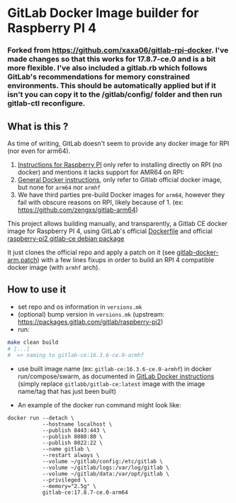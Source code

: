 # GitLab Docker Image builder for Raspberry PI 4

### Forked from https://github.com/xaxa06/gitlab-rpi-docker. I've made changes so that this works for 17.8.7-ce.0 and is a bit more flexible.  I've also included a gitlab.rb which follows GitLab's recommendations for memory constrained environments.  This should be automatically applied but if it isn't you can copy it to the /gitlab/config/ folder and then run gitlab-ctl reconfigure.

## What is this ?
As time of writing, GitLab doesn't seem to provide any docker image for RPI (nor even for arm64).

1. [Instructions for Raspberry PI](https://docs.gitlab.com/omnibus/settings/rpi.html) only refer to installing directly on RPI (no docker) and mentions it lacks support for AMR64 on RPI: 
2. [General Docker instructions](https://docs.gitlab.com/ee/install/docker.html), only refer to Gitlab official docker image, but none for `arm64` nor `armhf`
3. We have third parties pre-build Docker images for `arm64`, however they fail with obscure reasons on RPI, likely because of 1. (ex: https://github.com/zengxs/gitlab-arm64)


This project allows building manually, and transparently, a Gitlab CE docker image for Raspberry PI 4, using GitLab's official [Dockerfile](https://gitlab.com/gitlab-org/omnibus-gitlab/-/tree/master/docke) and official [raspberry-pi2 gitlab-ce debian package](https://packages.gitlab.com/gitlab/raspberry-pi2)

It just clones the official repo and apply a patch on it (see [gitlab-docker-arm.patch](gitlab-docker-arm.patch)) with a few lines fixups in order to build an RPI 4 compatible docker image (with `armhf` arch).

## How to use it
- set repo and os information in `versions.mk`
- (optional) bump version in `versions.mk` (upstream: https://packages.gitlab.com/gitlab/raspberry-pi2)
- run:
```sh
make clean build
# [...]
#  => naming to gitlab-ce:16.3.6-ce.0-armhf
```
- use built image name (ex: `gitlab-ce:16.3.6-ce.0-armhf`) in docker run/compose/swarm, as documented in [GitLab Docker instructions](https://docs.gitlab.com/ee/install/docker.html) (simply replace `gitlabb/gitlab-ce:latest` image with the image name/tag that has just been built)

- An example of the docker run command might look like:
```
docker run --detach \
           --hostname localhost \
           --publish 8443:443 \
           --publish 8080:80 \
           --publish 8022:22 \
           --name gitlab \
           --restart always \
           --volume ~/gitlab/config:/etc/gitlab \
           --volume ~/gitlab/logs:/var/log/gitlab \
           --volume ~/gitlab/data:/var/opt/gitlab \
           --privileged \
           --memory="2.5g" \
           gitlab-ce:17.8.7-ce.0-arm64
```